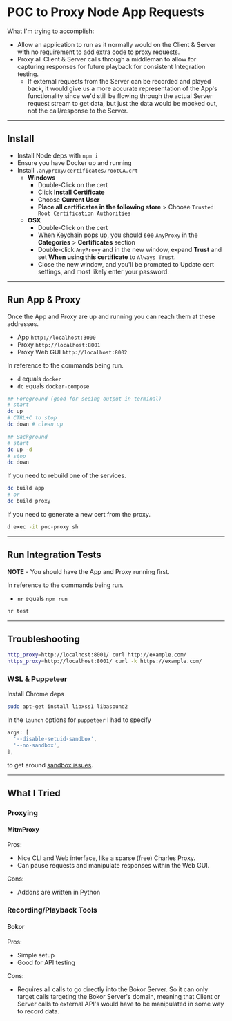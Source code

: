 # POC to Proxy Node App Requests

What I'm trying to accomplish:
- Allow an application to run as it normally would on the Client & Server with
  no requirement to add extra code to proxy requests.
- Proxy all Client & Server calls through a middleman to allow for capturing
  responses for future playback for consistent Integration testing.
  - If external requests from the Server can be recorded and played back, it
    would give us a more accurate representation of the App's functionality
    since we'd still be flowing through the actual Server request stream to get
    data, but just the data would be mocked out, not the call/response to the
    Server.

---

## Install

- Install Node deps with `npm i`
- Ensure you have Docker up and running
- Install `.anyproxy/certificates/rootCA.crt`
  - **Windows**
    - Double-Click on the cert
    - Click **Install Certificate**
    - Choose **Current User**
    - **Place all certificates in the following store** > Choose `Trusted Root Certification Authorities`
  - **OSX**
    - Double-Click on the cert
    - When Keychain pops up, you should see `AnyProxy` in the **Categories** > **Certificates** section
    - Double-click `AnyProxy` and in the new window, expand **Trust** and set
      **When using this certificate** to `Always Trust`.
    - Close the new window, and you'll be prompted to Update cert settings,
      and most likely enter your password.

---

## Run App & Proxy

Once the App and Proxy are up and running you can reach them at these addresses.
- App `http://localhost:3000`
- Proxy `http://localhost:8001`
- Proxy Web GUI `http://localhost:8002`

In reference to the commands being run.
- `d` equals `docker`
- `dc` equals `docker-compose`

```sh
## Foreground (good for seeing output in terminal)
# start
dc up
# CTRL+C to stop
dc down # clean up

## Background
# start
dc up -d
# stop
dc down
```

If you need to rebuild one of the services.
```sh
dc build app
# or
dc build proxy
```

If you need to generate a new cert from the proxy.
```sh
d exec -it poc-proxy sh
```

---

## Run Integration Tests

**NOTE** - You should have the App and Proxy running first.

In reference to the commands being run.
- `nr` equals `npm run`

```sh
nr test
```

---

## Troubleshooting

```sh
http_proxy=http://localhost:8001/ curl http://example.com/
https_proxy=http://localhost:8001/ curl -k https://example.com/
```

### WSL & Puppeteer

Install Chrome deps
```sh
sudo apt-get install libxss1 libasound2
```
In the `launch` options for `puppeteer` I had to specify
```js
args: [
  '--disable-setuid-sandbox',
  '--no-sandbox',
],
```
to get around [sandbox issues](https://github.com/GoogleChrome/puppeteer/blob/master/docs/troubleshooting.md#setting-up-chrome-linux-sandbox).

---

## What I Tried

### Proxying

#### MitmProxy

Pros:
- Nice CLI and Web interface, like a sparse (free) Charles Proxy.
- Can pause requests and manipulate responses within the Web GUI.

Cons:
- Addons are written in Python

### Recording/Playback Tools

#### Bokor

Pros:
- Simple setup
- Good for API testing

Cons:
- Requires all calls to go directly into the Bokor Server. So it can only target
  calls targeting the Bokor Server's domain, meaning that Client or Server
  calls to external API's would have to be manipulated in some way to record
  data.
